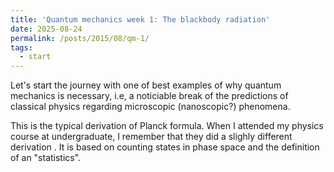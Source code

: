 ```yaml
---
title: 'Quantum mechanics week 1: The blackbody radiation'
date: 2025-08-24
permalink: /posts/2015/08/qm-1/
tags:
  - start
---
```


Let's start the journey with one of best examples of why quantum mechanics is necessary, i.e, a noticiable break of the predictions of classical physics regarding microscopic (nanoscopic?) phenomena.







This is the typical derivation of Planck formula. When I attended my physics course at undergraduate, I remember that they did a slighly different derivation . It is based on counting states in phase space and the definition of an "statistics".
